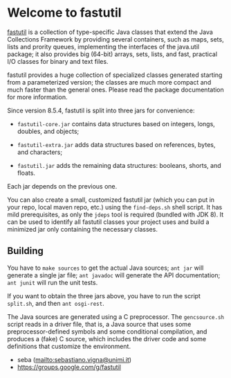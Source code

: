 # Welcome to fastutil

[fastutil](http://fastutil.di.unimi.it/) is a collection of type-specific
Java classes that extend the Java Collections Framework by providing
several containers, such as maps, sets, lists and prority queues,
implementing the interfaces of the java.util package; it also provides big
(64-bit) arrays, sets, lists, and fast, practical I/O classes for binary
and text files.

fastutil provides a huge collection of specialized classes generated
starting from a parameterized version; the classes are much more compact
and much faster than the general ones. Please read the package
documentation for more information.

Since version 8.5.4, fastutil is split into three jars for convenience:

- `fastutil-core.jar` contains data structures based on integers, longs,
  doubles, and objects;

- `fastutil-extra.jar` adds data structures  based on references, bytes,
  and characters;

- `fastutil.jar` adds the remaining data structures: booleans, shorts, and
  floats.

Each jar depends on the previous one.

You can also create a small, customized fastutil jar (which you can put in
your repo, local maven repo, etc.) using the `find-deps.sh` shell script.
It has mild prerequisites, as only the `jdeps` tool is required (bundled
with JDK 8). It can be used to identify all fastutil classes your project
uses and build a minimized jar only containing the necessary classes.

## Building

You have to `make sources` to get the actual Java sources; `ant
jar` will generate a single jar file; `ant javadoc` will generate the API
documentation; `ant junit` will run the unit tests.

If you want to obtain the three jars above, you have to run the script
`split.sh`, and then `ant osgi-rest`.

The Java sources are generated using a C preprocessor. The `gencsource.sh`
script reads in a driver file, that is, a Java source that uses some
preprocessor-defined symbols and some conditional compilation, and produces a
(fake) C source, which includes the driver code and some definitions that
customize the environment.

* seba (<mailto:sebastiano.vigna@unimi.it>)
* https://groups.google.com/g/fastutil
